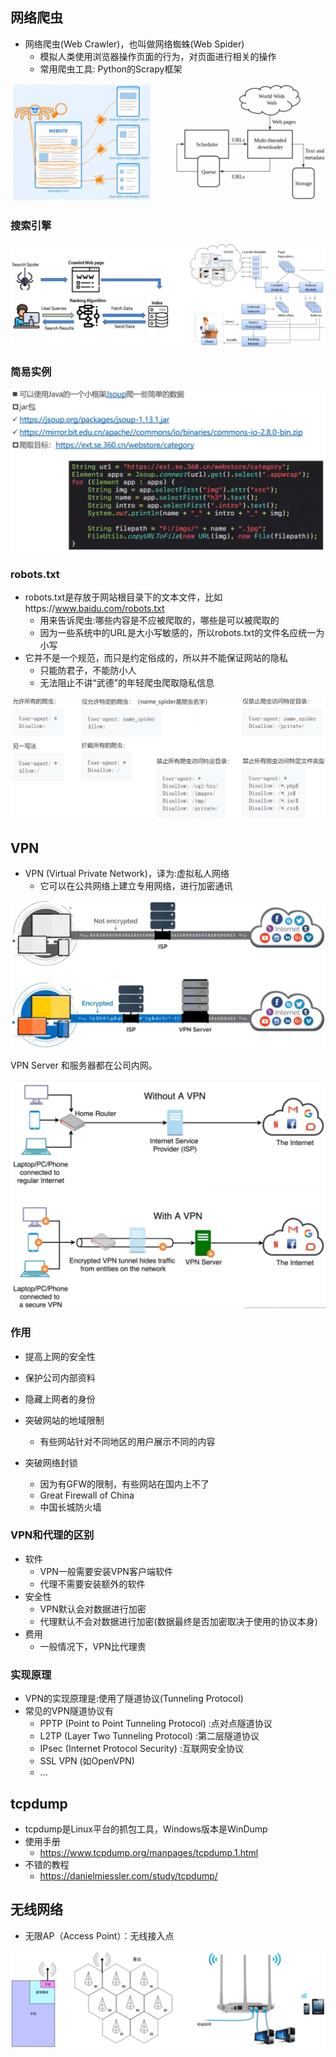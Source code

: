 ## 网络爬虫

- 网络爬虫(Web Crawler)，也叫做网络蜘蛛(Web Spider)
  - 模拟人类使用浏览器操作页面的行为，对页面进行相关的操作
  - 常用爬虫工具: Python的Scrapy框架

<img src="images/image-20211107134125840.png" alt="image-20211107134125840" style="zoom:50%;" />

### 搜索引擎

<img src="images/image-20211107134306032.png" alt="image-20211107134306032" style="zoom:50%;" />

### 简易实例

<img src="images/image-20211107134444577.png" alt="image-20211107134444577" style="zoom:50%;" />

### robots.txt

- robots.txt是存放于网站根目录下的文本文件，比如https://www.baidu.com/robots.txt
  - 用来告诉爬虫:哪些内容是不应被爬取的，哪些是可以被爬取的
  - 因为一些系统中的URL是大小写敏感的，所以robots.txt的文件名应统一为小写
- 它并不是一个规范，而只是约定俗成的，所以并不能保证网站的隐私
  - 只能防君子，不能防小人
  - 无法阻止不讲“武德”的年轻爬虫爬取隐私信息

<img src="images/image-20211107134755373.png" alt="image-20211107134755373" style="zoom:50%;" />

## VPN

- VPN (Virtual Private Network)，译为:虚拟私人网络
  - 它可以在公共网络上建立专用网络，进行加密通讯

<img src="images/image-20211107132309239.png" alt="image-20211107132309239" style="zoom:50%;" />

VPN Server 和服务器都在公司内网。

<img src="images/image-20211107132723518.png" alt="image-20211107132723518" style="zoom:50%;" />

### 作用

- 提高上网的安全性
- 保护公司内部资料
- 隐藏上网者的身份
- 突破网站的地域限制
  - 有些网站针对不同地区的用户展示不同的内容

- 突破网络封锁
  - 因为有GFW的限制，有些网站在国内上不了
  - Great Firewall of China
  - 中国长城防火墙

### VPN和代理的区别

- 软件
  - VPN一般需要安装VPN客户端软件
  - 代理不需要安装额外的软件
- 安全性
  - VPN默认会对数据进行加密
  - 代理默认不会对数据进行加密(数据最终是否加密取决于使用的协议本身)
- 费用
  - 一般情况下，VPN比代理贵

### 实现原理

- VPN的实现原理是:使用了隧道协议(Tunneling Protocol)
- 常见的VPN隧道协议有
  - PPTP (Point to Point Tunneling Protocol) :点对点隧道协议
  - L2TP (Layer Two Tunneling Protocol) :第二层隧道协议
  - IPsec (Internet Protocol Security) :互联网安全协议
  - SSL VPN (如OpenVPN)
  - ...

## tcpdump

- tcpdump是Linux平台的抓包工具，Windows版本是WinDump
- 使用手册
  - https://www.tcpdump.org/manpages/tcpdump.1.html
- 不错的教程
  - https://danielmiessler.com/study/tcpdump/

## 无线网络

- 无限AP（Access Point）：无线接入点

<img src="images/image-20211107134908680.png" alt="image-20211107134908680" style="zoom:50%;" />

